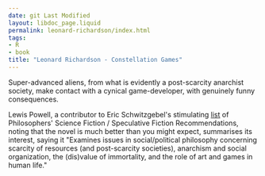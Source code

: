 ```yaml
---
date: git Last Modified
layout: libdoc_page.liquid
permalink: leonard-richardson/index.html
tags:
- R
- book
title: "Leonard Richardson - Constellation Games"
---
```


Super-advanced aliens, from what is evidently a post-scarcity anarchist society, make contact with a cynical game-developer, with genuinely funny consequences.

Lewis Powell, a contributor to Eric Schwitzgebel's stimulating <a href="http://www.faculty.ucr.edu/~eschwitz/SchwitzPapers/SF-MasterList-160815-byauthor.pdf">list</a> of Philosophers' Science Fiction / Speculative Fiction Recommendations, 
noting that the novel is much better than you might expect, summarises its interest, saying it "Examines issues in social/political philosophy concerning scarcity of resources (and post-scarcity societies), 
anarchism and social organization, the (dis)value of immortality, and the role of art and games in human life."